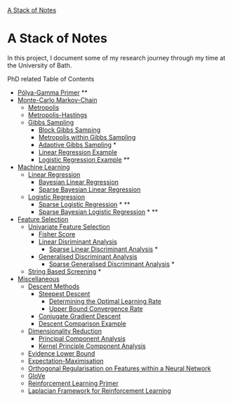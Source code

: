 [A Stack of Notes](a-stack-of-notes.md)

# A Stack of Notes

In this project, I document some of my research journey through my time at the University of Bath.

PhD related Table of Contents

+ [Pólya-Gamma Primer](a-stack-of-notes/polya-gamma-primer.md) \**
+ [Monte-Carlo Markov-Chain](a-stack-of-notes/monte-carlo-markov-chain.md)
	+ [Metropolis](a-stack-of-notes/monte-carlo-markov-chain/metropolis.md)
	+ [Metropolis-Hastings](a-stack-of-notes/monte-carlo-markov-chain/metropolis-hastings.md)
	+ [Gibbs Sampling](a-stack-of-notes/monte-carlo-markov-chain/gibbs-sampling.md)
		+ [Block Gibbs Samping](a-stack-of-notes/monte-carlo-markov-chain/gibbs-sampling/block-gibbs-sampling.md)
		+ [Metropolis within Gibbs Sampling](a-stack-of-notes/monte-carlo-markov-chain/gibbs-sampling/metropolis-within-gibbs-sampling.md)
		+ [Adaptive Gibbs Sampling](a-stack-of-notes/monte-carlo-markov-chain/gibbs-sampling/adaptive-gibbs-sampling.md) \*
		+ [Linear Regression Example](a-stack-of-notes/monte-carlo-markov-chain/gibbs-sampling/gibbs-linear-regression-example.md)
		+ [Logistic Regression Example](a-stack-of-notes/monte-carlo-markov-chain/gibbs-sampling/gibbs-logistic-regression-example.md) \**
+ [Machine Learning](a-stack-of-notes/machine-learning.md)
	+ [Linear Regression](a-stack-of-notes/machine-learning/linear-regression.md)
		+ [Bayesian Linear Regression](a-stack-of-notes/machine-learning/linear-regression/bayesian-linear-regression.md)
		+ [Sparse Bayesian Linear Regression](a-stack-of-notes/machine-learning/linear-regression/sparse-bayesian-linear-regression.md)
	+ [Logistic Regression](a-stack-of-notes/machine-learning/logistic-regression.md)
		+ [Sparse Logistic Regression](a-stack-of-notes/machine-learning/logistic-regression/sparse-logistic-regression.md) \* \**
		+ [Sparse Bayesian Logistic Regression](a-stack-of-notes/machine-learning/logistic-regression/sparse-bayesian-logistic-regression.md) \* \**
+ [Feature Selection](a-stack-of-notes/feature-selection.md)
	+ [Univariate Feature Selection](a-stack-of-notes/feature-selection/univariate-feature-selection.md)
		+ [Fisher Score](a-stack-of-notes/feature-selection/univariate-feature-selection/fisher-score.md)
		+ [Linear Disriminant Analysis](a-stack-of-notes/feature-selection/univariate-feature-selection/linear-discriminant-analysis.md)
			+ [Sparse Linear Discriminant Analysis](a-stack-of-notes/feature-selection/univariate-feature-selection/linear-discriminant-analysis/sparse-linear-discriminant-analysis.md) \*
		+ [Generalised Discriminant Analysis](a-stack-of-notes/feature-selection/univariate-feature-selection/generalised-discriminant-analysis.md)
			+ [Sparse Generalised Discriminant Analysis](a-stack-of-notes/feature-selection/univariate-feature-selection/generalised-discriminant-analysis/sparse-generalised-discriminant-analysis.md) \*
	+ [String Based Screening](a-stack-of-notes/feature-selection/string-based-screening.md) \*
+ [Miscellaneous](a-stack-of-notes/miscellaneous.md)
	+ [Descent Methods](a-stack-of-notes/miscellaneous/descent-methods.md)
		+ [Steepest Descent](a-stack-of-notes/miscellaneous/descent-methods/steepest-descent.md)
			+ [Determining the Optimal Learning Rate](a-stack-of-notes/miscellaneous/descent-methods/steepest-descent/determining-the-optimal-learning-rate.md)
			+ [Upper Bound Convergence Rate](a-stack-of-notes/miscellaneous/descent-methods/steepest-descent/upper-bound-convergence-rate.md)
		+ [Conjugate Gradient Descent](a-stack-of-notes/miscellaneous/descent-methods/conjugate-gradient-descent.md)
		+ [Descent Comparison Example](a-stack-of-notes/miscellaneous/descent-methods/descent-comparison-example.md)
	+ [Dimensionality Reduction](a-stack-of-notes/miscellaneous/dimensionality-reduction.md)
		+ [Principal Component Analysis](a-stack-of-notes/miscellaneous/dimensionality-reduction/principal-component-analysis.md)
		+ [Kernel Principle Component Analysis](a-stack-of-notes/miscellaneous/dimensionality-reduction/kernel-principal-component-analysis.md)
	+ [Evidence Lower Bound](a-stack-of-notes/miscellaneous/evidence-lower-bound.md)
	+ [Expectation-Maximisation](a-stack-of-notes/miscellaneous/expectation-maximisation.md)
	+ [Orthogonal Regularisation on Features within a Neural Network](a-stack-of-notes/miscellaneous/orthogonal-regularisation-on-features-within-a-neural-network.md)
	+ [GloVe](a-stack-of-notes/miscellaneous/glove.md)
	+ [Reinforcement Learning Primer](a-stack-of-notes/miscellaneous/reinforcement-learning-primer.md)
	+ [Laplacian Framework for Reinforcement Learning](a-stack-of-notes/miscellaneous/laplacian-framework-for-reinforcement-learning.md)